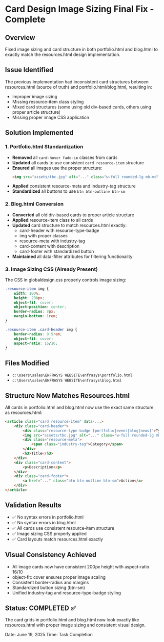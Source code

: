 # Card Design Image Sizing Final Fix - Complete

## Overview
Fixed image sizing and card structure in both portfolio.html and blog.html to exactly match the resources.html design implementation.

## Issue Identified
The previous implementation had inconsistent card structures between resources.html (source of truth) and portfolio.html/blog.html, resulting in:
- Improper image sizing
- Missing resource-item class styling
- Mixed card structures (some using old div-based cards, others using proper article structure)
- Missing proper image CSS application

## Solution Implemented

### 1. Portfolio.html Standardization
- **Removed** all `card-hover fade-in` classes from cards
- **Updated** all cards to use consistent `card resource-item` structure
- **Ensured** all images use the proper structure:
  ```html
  <img src="assets/tbc.jpg" alt="..." class="w-full rounded-lg mb-md">
  ```
- **Applied** consistent resource-meta and industry-tag structure
- **Standardized** all buttons to use `btn btn-outline btn-sm`

### 2. Blog.html Conversion
- **Converted** all old div-based cards to proper article structure
- **Applied** resource-item class to all cards
- **Updated** card structure to match resources.html exactly:
  - card-header with resource-type-badge
  - img with proper classes
  - resource-meta with industry-tag
  - card-content with description
  - card-footer with standardized button
- **Maintained** all data-filter attributes for filtering functionality

### 3. Image Sizing CSS (Already Present)
The CSS in globaldesign.css properly controls image sizing:
```css
.resource-item img {
    width: 100%;
    height: 200px;
    object-fit: cover;
    object-position: center;
    border-radius: 8px;
    margin-bottom: 1rem;
}

.resource-item .card-header img {
    border-radius: 0.5rem;
    object-fit: cover;
    aspect-ratio: 16/10;
}
```

## Files Modified
- `c:\Users\sales\ENFRASYS WEBSITE\enfrasys\portfolio.html`
- `c:\Users\sales\ENFRASYS WEBSITE\enfrasys\blog.html`

## Structure Now Matches Resources.html
All cards in portfolio.html and blog.html now use the exact same structure as resources.html:

```html
<article class="card resource-item" data-...>
    <div class="card-header">
        <div class="resource-type-badge [portfolio|event|blog|news]">Type</div>
        <img src="assets/tbc.jpg" alt="..." class="w-full rounded-lg mb-md">
        <div class="resource-meta">
            <span class="industry-tag">Category</span>
        </div>
        <h3>Title</h3>
    </div>
    <div class="card-content">
        <p>Description</p>
    </div>
    <div class="card-footer">
        <a href="..." class="btn btn-outline btn-sm">Action</a>
    </div>
</article>
```

## Validation Results
- ✅ No syntax errors in portfolio.html
- ✅ No syntax errors in blog.html
- ✅ All cards use consistent resource-item structure
- ✅ Image sizing CSS properly applied
- ✅ Card layouts match resources.html exactly

## Visual Consistency Achieved
- All image cards now have consistent 200px height with aspect-ratio 16/10
- object-fit: cover ensures proper image scaling
- Consistent border-radius and margins
- Standardized button sizing (btn-sm)
- Unified industry-tag and resource-type-badge styling

## Status: COMPLETED ✅
The card grids in portfolio.html and blog.html now look exactly like resources.html with proper image sizing and consistent visual design.

Date: June 19, 2025
Time: Task Completion
